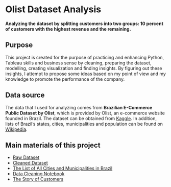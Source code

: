 # Olist Dataset Analysis

**Analyzing the dataset by splitting customers into two groups: 10 percent of customers with the highest revenue and the remaining.**

## Purpose
This project is created for the purpose of practicing and enhancing Python, Tableau skills and business sense by cleaning, preparing the dataset, modelling, creating visualization and finding insights.
By figuring out these insights, I attempt to propose some ideas based on my point of view and my knowledge to promote the performance of the company.

## Data source
The data that I used for analyzing comes from **Brazilian E-Commerce Public Dataset by Olist**, which is provided by Olist, an e-commerce website founded in Brazil. The dataset can be obtained from [Kaggle](https://www.kaggle.com/datasets/olistbr/brazilian-ecommerce?resource=download). In addition, lists of Brazil’s states, cities, municipalities and population can be found on [Wikipedia](https://en.wikipedia.org/wiki/Main_Page). 

## Main materials of this project
* [Raw Dataset](https://github.com/nhanngth/Analyze-Olist-Dataset/tree/main/Olist%20Raw%20Dataset)
* [Cleaned Dataset](https://github.com/nhanngth/Analyze-Olist-Dataset/tree/main/Cleaned%20Dataset)
* [The List of All Cities and Municipalities in Brazil](https://github.com/nhanngth/Analyze-Olist-Dataset/blob/main/Get%20list%20of%20all%20cities.ipynb)
* [Data Cleaning Notebook](https://github.com/nhanngth/Analyze-Olist-Dataset/blob/main/Olist%20Dataset%20Cleaning.ipynb)
* [The Story of Customers](https://github.com/nhanngth/Analyze-Olist-Dataset/blob/main/The%20Story%20of%20Customers.twbx)
